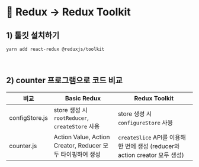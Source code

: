 # :microscope: Redux -> Redux Toolkit
## 1) 툴킷 설치하기

```bash
yarn add react-redux @reduxjs/toolkit
```

<br/>

## 2) counter 프로그램으로 코드 비교
| 비교 | Basic Redux | Redux Toolkit |
| --- | --- | --- |
| configStore.js | store 생성 시 `rootReducer`, `createStore` 사용 | store 생성 시 `configureStore` 사용
| counter.js | Action Value, Action Creator, Reducer 모두 타이핑하여 생성 | `createSlice` API를 이용해 한 번에 생성 (reducer와 action creator 모두 생성) |